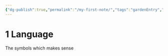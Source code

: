 ```yaml
---
{"dg-publish":true,"permalink":"/my-first-note/","tags":"gardenEntry","dgHomeLink":true,"dgPassFrontmatter":false}
---
```



# 1 Language
The symbols which makes sense

